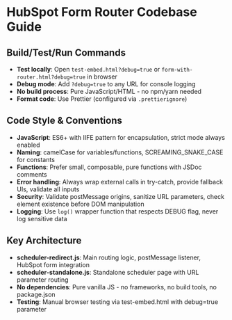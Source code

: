 # HubSpot Form Router Codebase Guide

## Build/Test/Run Commands
- **Test locally**: Open `test-embed.html?debug=true` or `form-with-router.html?debug=true` in browser
- **Debug mode**: Add `?debug=true` to any URL for console logging
- **No build process**: Pure JavaScript/HTML - no npm/yarn needed
- **Format code**: Use Prettier (configured via `.prettierignore`)

## Code Style & Conventions
- **JavaScript**: ES6+ with IIFE pattern for encapsulation, strict mode always enabled
- **Naming**: camelCase for variables/functions, SCREAMING_SNAKE_CASE for constants
- **Functions**: Prefer small, composable, pure functions with JSDoc comments
- **Error handling**: Always wrap external calls in try-catch, provide fallback UIs, validate all inputs
- **Security**: Validate postMessage origins, sanitize URL parameters, check element existence before DOM manipulation
- **Logging**: Use `log()` wrapper function that respects DEBUG flag, never log sensitive data

## Key Architecture
- **scheduler-redirect.js**: Main routing logic, postMessage listener, HubSpot form integration
- **scheduler-standalone.js**: Standalone scheduler page with URL parameter routing
- **No dependencies**: Pure vanilla JS - no frameworks, no build tools, no package.json
- **Testing**: Manual browser testing via test-embed.html with debug=true parameter